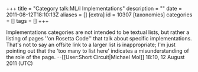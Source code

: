 +++
title = "Category talk:ML/I Implementations"
description = ""
date = 2011-08-12T18:10:13Z
aliases = []
[extra]
id = 10307
[taxonomies]
categories = []
tags = []
+++

Implementations categories are not intended to be textual lists, but rather a listing of pages ''on Rosetta Code'' that talk about specific implementations. That's not to say an offsite link to a larger list is inappropriate; I'm just pointing out that the 'too many to list here' indicates a misunderstanding of the role of the page. --[[User:Short Circuit|Michael Mol]] 18:10, 12 August 2011 (UTC)
